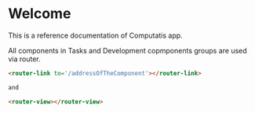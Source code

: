 # Welcome 

This is a reference documentation of Computatis app.

All components in Tasks and Development copmponents groups are used via router.
```html
<router-link to='/addressOfTheComponent'></router-link>

and

<router-view></router-view>
```

